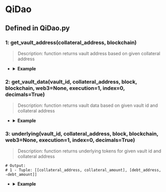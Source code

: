 # QiDao

## Defined in QiDao.py

### 1: get_vault_address(collateral_address, blockchain)

> Description: function returns vault address based on given collateral address

- <details><summary><b>Example</b></summary>

  ```
  
  from defyes import *

  from defyes.functions import *

  from defyes import QiDao

  f1 = QiDao.get_vault_address('0x9C58BAcC331c9aa871AFD802DB6379a98e80CEdb', Chain.GNOSIS)

  print(f1)

  ```

  ```
  output: 0x014A177E9642d1b4E970418f894985dC1b85657f
  
  ```
  </details>

### 2: get_vault_data(vault_id, collateral_address, block, blockchain, web3=None, execution=1, index=0, decimals=True)

> Description: function returns vault data based on given vault id and collateral address


- <details><summary><b>Example</b></summary>

  ```
  from defyes import *

  from defyes.functions import *

  from defyes import QiDao

  f2 = QiDao.get_vault_data(1, '0x9C58BAcC331c9aa871AFD802DB6379a98e80CEdb', 'latest', Chain.GNOSIS)

  print(f2)


  ```

  ```
  output: 
  {'collateral_address': '0x9C58BAcC331c9aa871AFD802DB6379a98e80CEdb', 'collateral_amount': 0.0, 'collateral_token_usd_value': 96.15, 'debt_address': '0x3F56e0c36d275367b8C502090EDF38289b3dEa0d', 'debt_amount': 0.0, 'debt_token_usd_value': 0.9920834072195736, 'debt_usd_value': 0, 'collateral_ratio': None, 'available_debt_amount': 203205.79297252028, 'liquidation_ratio': 130, 'liquidation_price': None}
  
  ```
  </details>

### 3: underlying(vault_id, collateral_address, block, blockchain, web3=None, execution=1, index=0, decimals=True)

> Description: function returns underlying tokens for given vault id and collateral address

  ```
  # Output:
  # 1 - Tuple: [[collateral_address, collateral_amount], [debt_address, -debt_amount]]
  ```

- <details><summary><b>Example</b></summary>

  ```
  from defyes import *

  from defyes.functions import *

  from defyes import QiDao

  f3 = QiDao.underlying(1, '0x9C58BAcC331c9aa871AFD802DB6379a98e80CEdb', 'latest', Chain.GNOSIS)

  print(f3)

  ```

  ```
  output: 
  [['0x9C58BAcC331c9aa871AFD802DB6379a98e80CEdb', 0.0], ['0x3F56e0c36d275367b8C502090EDF38289b3dEa0d', 0.0]]
  
  ```
  </details>
